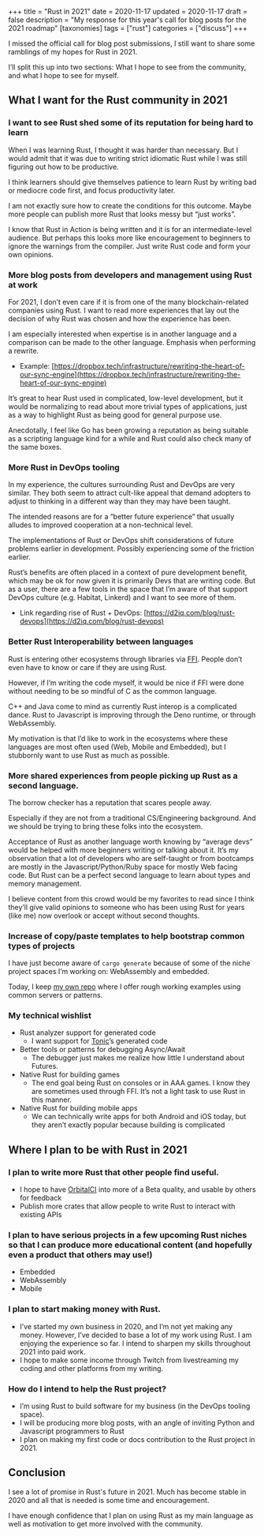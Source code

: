 +++
title = "Rust in 2021"
date = 2020-11-17
updated = 2020-11-17
draft = false 
description = "My response for this year's call for blog posts for the 2021 roadmap"
[taxonomies]
tags = ["rust"]
categories = ["discuss"]
+++

I missed the official call for blog post submissions, I still want to share some ramblings of my hopes for Rust in 2021.

I’ll split this up into two sections: What I hope to see from the community, and what I hope to see for myself.

## What I want for the Rust community in 2021

### I want to see Rust shed some of its reputation for being hard to learn
When I was learning Rust, I thought it was harder than necessary. But I would admit that it was due to writing strict idiomatic Rust while I was still figuring out how to be productive.

I think learners should give themselves patience to learn Rust by writing bad or mediocre code first, and focus productivity later.

I am not exactly sure how to create the conditions for this outcome. Maybe more people can publish more Rust that looks messy but “just works”.

I know that Rust in Action is being written and it is for an intermediate-level audience. But perhaps this looks more like encouragement to beginners to ignore the warnings from the compiler. Just write Rust code and form your own opinions.

### More blog posts from developers and management using Rust at work
For 2021, I don’t even care if it is from one of the many blockchain-related companies using Rust. I want to read more experiences that lay out the decision of why Rust was chosen and how the experience has been.

I am especially interested when expertise is in another language and a comparison can be made to the other language. Emphasis when performing a rewrite.
*   Example: [https://dropbox.tech/infrastructure/rewriting-the-heart-of-our-sync-engine](https://dropbox.tech/infrastructure/rewriting-the-heart-of-our-sync-engine)

It’s great to hear Rust used in complicated, low-level development, but it would be normalizing to read about more trivial types of applications, just as a way to highlight Rust as being good for general purpose use.

Anecdotally, I feel like Go has been growing a reputation as being suitable as a scripting language kind for a while and Rust could also check many of the same boxes.

### More Rust in DevOps tooling
In my experience, the cultures surrounding Rust and DevOps are very similar. They both seem to attract cult-like appeal that demand adopters to adjust to thinking in a different way than they may have been taught.

The intended reasons are for a “better future experience” that usually alludes to improved cooperation at a non-technical level.

The implementations of Rust or DevOps shift considerations of future problems earlier in development. Possibly experiencing some of the friction earlier.

Rust’s benefits are often placed in a context of pure development benefit, which may be ok for now given it is primarily Devs that are writing code. But as a user, there are a few tools in the space that I’m aware of that support DevOps culture (e.g. Habitat, Linkerd) and I want to see more of them.
* Link regarding rise of Rust + DevOps: [https://d2iq.com/blog/rust-devops](https://d2iq.com/blog/rust-devops) 

### Better Rust Interoperability between languages 
Rust is entering other ecosystems through libraries via [FFI](https://doc.rust-lang.org/book/ch19-01-unsafe-rust.html#using-extern-functions-to-call-external-code). People don’t even have to know or care if they are using Rust. 

However, if I’m writing the code myself, it would be nice if FFI were done without needing to be so mindful of C as the common language.

C++ and Java come to mind as currently Rust interop is a complicated dance. Rust to Javascript is improving through the Deno runtime, or through WebAssembly.

My motivation is that I’d like to work in the ecosystems where these languages are most often used (Web, Mobile and Embedded), but I stubbornly want to use Rust as much as possible.

### More shared experiences from people picking up Rust as a second language.

The borrow checker has a reputation that scares people away.

Especially if they are not from a traditional CS/Engineering background. And we should be trying to bring these folks into the ecosystem.

Acceptance of Rust as another language worth knowing by “average devs” would be helped with more beginners writing or talking about it. It’s my observation that a lot of developers who are self-taught or from bootcamps are mostly in the Javascript/Python/Ruby space for mostly Web facing code. But Rust can be a perfect second language to learn about types and memory management.

I believe content from this crowd would be my favorites to read since I think they’ll give valid opinions to someone who has been using Rust for years (like me) now overlook or accept without second thoughts.

### Increase of copy/paste templates to help bootstrap common types of projects
I have just become aware of `cargo generate` because of some of the niche project spaces I’m working on: WebAssembly and embedded.

Today, I keep [my own repo](https://github.com/tjtelan/rust-examples) where I offer rough working examples using common servers or patterns.

### My technical wishlist
*   Rust analyzer support for generated code
    *   I want support for [Tonic](https://github.com/hyperium/tonic)’s generated code
*   Better tools or patterns for debugging Async/Await
    *   The debugger just makes me realize how little I understand about Futures.
*   Native Rust for building games
    *   The end goal being Rust on consoles or in AAA games. I know they are sometimes used through FFI. It’s not a light task to use Rust in this manner.
*   Native Rust for building mobile apps
    *   We can technically write apps for both Android and iOS today, but they aren’t exactly popular because building is complicated

## Where I plan to be with Rust in 2021

### I plan to write more Rust that other people find useful.
*   I hope to have [OrbitalCI](https://github.com/orbitalci/orbital) into more of a Beta quality, and usable by others for feedback
*   Publish more crates that allow people to write Rust to interact with existing APIs

### I plan to have serious projects in a few upcoming Rust niches so that I can produce more educational content (and hopefully even a product that others may use!)

* Embedded
* WebAssembly
* Mobile

### I plan to start making money with Rust.

*   I’ve started my own business in 2020, and I’m not yet making any money. However, I’ve decided to base a lot of my work using Rust. I am enjoying the experience so far. I intend to sharpen my skills throughout 2021 into paid work.
*   I hope to make some income through Twitch from livestreaming my coding and other platforms from my writing.

### How do I intend to help the Rust project?

*   I’m using Rust to build software for my business (in the DevOps tooling space).
*   I will be producing more blog posts, with an angle of inviting Python and Javascript programmers to Rust
*   I plan on making my first code or docs contribution to the Rust project in 2021.

## Conclusion

I see a lot of promise in Rust's future in 2021. Much has become stable in 2020 and all that is needed is some time and encouragement.

I have enough confidence that I plan on using Rust as my main language as well as motivation to get more involved with the community.
